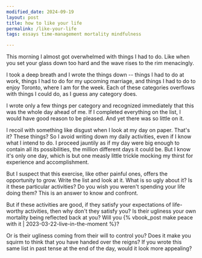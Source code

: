 ```yaml
---
modified_date: 2024-09-19
layout: post
title: how to like your life
permalink: /like-your-life
tags: essays time-management mortality mindfulness

---
```


This morning I almost got overwhelmed with things I had to do.
Like when you set your glass down too hard and the wave rises to the rim menacingly.
<!--more-->
I took a deep breath and I wrote the things down -- things I had to do at work, things I had to do for my upcoming marriage, and things I had to do to enjoy Toronto, where I am for the week.
Each of these categories overflows with things I could do, as I guess any category does.

I wrote only a few things per category and recognized immediately that this was the whole day ahead of me.
If I completed everything on the list, I would have good reason to be pleased.
And yet there was so little on it.

I recoil with something like disgust when I look at my day on paper.
That's it?
These things?
So I avoid writing down my daily activities, even if I know what I intend to do.
I proceed jauntily as if my day were big enough to contain all its possibilities, the million different days it could be.
But I know it's only one day, which is but one measly little trickle mocking my thirst for experience and accomplishment.

But I suspect that this exercise, like other painful ones, offers the opportunity to grow.
Write the list and look at it.
What is so ugly about it?
Is it these particular activities?
Do you wish you weren't spending your life doing them?
This is an answer to know and confront.

But if these activities are good, if they satisfy your expectations of life-worthy activities, then why don't they satisfy you?
Is their ugliness your own mortality being reflected back at you?
Will you {% vbook_post make peace with it | 2023-03-22-live-in-the-moment %}?

Or is their ugliness coming from their will to control you?
Does it make you squirm to think that you have handed over the reigns?
If you wrote this same list in past tense at the end of the day, would it look more appealing?
